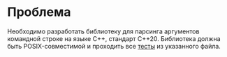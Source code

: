 # Проблема

Необходимо разработать библиотеку для парсинга аргументов командной строке на языке
C++, стандарт C++20. Библиотека должна быть POSIX-совместимой и проходить все 
[тесты](../../../../tests/unit_tests.cpp) из указанного файла.
